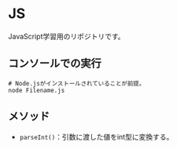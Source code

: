 # JS
JavaScript学習用のリポジトリです。

## コンソールでの実行
```
# Node.jsがインストールされていることが前提。
node Filename.js
```

## メソッド
- `parseInt()`：引数に渡した値をint型に変換する。